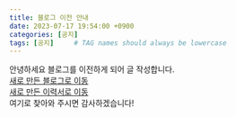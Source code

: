 ```yaml
---
title: 블로그 이전 안내
date: 2023-07-17 19:54:00 +0900
categories: [공지]
tags: [공지]     # TAG names should always be lowercase
---
```

안녕하세요 블로그를 이전하게 되어 글 작성합니다.   
[새로 만든 블로그로 이동](https://morethan-kangjik.vercel.app/)   
[새로 만든 이력서로 이동](https://morethan-kangjik.vercel.app/resume)   
여기로 찾아와 주시면 감사하겠습니다!